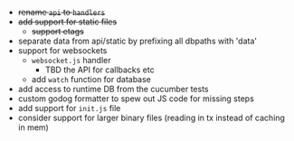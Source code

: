 * ~~rename `api` to `handlers`~~
* ~~add support for static files~~
    * ~~support etags~~
* separate data from api/static by prefixing all dbpaths with 'data'
* support for websockets
    * `websocket.js` handler
        * TBD the API for callbacks etc
    * add `watch` function for database
* add access to runtime DB from the cucumber tests
* custom godog formatter to spew out JS code for missing steps
* add support for `init.js` file
* consider support for larger binary files (reading in tx instead of caching in mem)